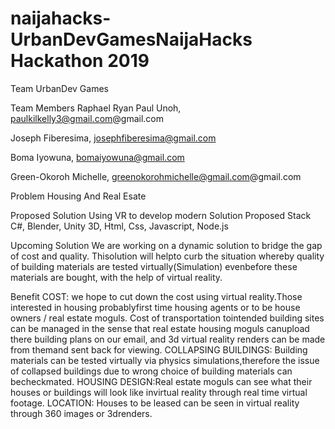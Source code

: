 
# naijahacks-UrbanDevGamesNaijaHacks Hackathon 2019
Team UrbanDev Games 

Team Members
Raphael Ryan Paul Unoh, paulkilkelly3@gmail.com@gmail.com 

Joseph Fiberesima, josephfiberesima@gmail.com

Boma Iyowuna, bomaiyowuna@gmail.com

Green-Okoroh Michelle, greenokorohmichelle@gmail.com@gmail.com

Problem
Housing And Real Esate 

Proposed Solution
Using VR to develop modern Solution 
Proposed Stack
C#, Blender, Unity 3D, Html, Css, Javascript, Node.js

Upcoming Solution 
We are working on a dynamic solution to bridge the gap of cost and quality. Thisolution will helpto curb the situation whereby quality of building materials are tested virtually(Simulation) evenbefore these materials are bought, with the help of virtual reality.

Benefit 
COST: ​we hope to cut down the cost using virtual reality.Those interested in housing probablyfirst time housing agents or to be house owners / real estate moguls. Cost of transportation tointended building sites can be managed in the sense that real estate housing moguls canupload there building plans on our email, and 3d virtual reality renders can be made from themand sent back for viewing.
COLLAPSING BUILDINGS: ​Building materials can be tested virtually via physics simulations,therefore the issue of collapsed buildings due to wrong choice of building materials can becheckmated.
HOUSING DESIGN: ​Real estate moguls can ​see ​what their houses or buildings will look like invirtual reality through real time virtual footage.
LOCATION:​ Houses to be leased can be ​seen ​in virtual reality through 360 images or 3drenders.
